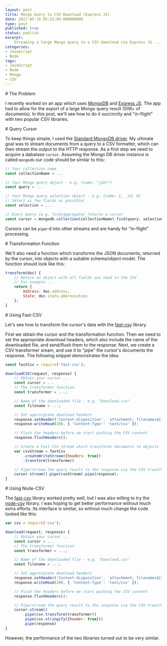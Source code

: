 ```yaml
---
layout: post
title: Mongo Query to CSV Download (Express JS) 
date: 2017-05-10 05:22:09.000000000
type: post
published: true
status: publish
excerpt: 
    Streaming a large Mongo query to a CSV download via Express JS ...
categories:
- JavaScript
- Node
tags:
- JavaScript
- Node
- Mongo
- CSV
---
```



<div id='introduction'/>
# The Problem

I recently worked on an app which uses [MongoDB](https://www.mongodb.com/) and
[Express JS](https://expressjs.com/). 
The app had to allow for the
export of a large Mongo query result (50K+ of documents). In this post, we'll
see how to do it succinctly and "in-flight" with two popular CSV libraries.


<div id='query-cursor'/>
# Query Cursor

To keep things simple, I used the 
[Standard MongoDB driver](https://mongodb.github.io/node-mongodb-native/). 
My ultimate goal was to stream documents from a query to a CSV formatter,
which can then stream the output to the HTTP response.
As a first step we need to acquire a dabatase `cursor`. Assuming the Mongo DB driver
instance is called `mongodb` our code should be similar to this:

```javascript
// Your collection name
const collectionName = ...

// Your Mongo query object - e.g. {name: "john"}
const query = ... 

// Your Mongo query selection object - e.g. {name: 1, _id: 0}
// Select as few fields as possible!
const selection = ...

// Every query (e.g. find/aggregate) returns a cursor
const cursor = mongodb.collection(collectionName).find(query, selection)
```

Cursors can be `pipe`-d into other streams and are handy for "in-flight" processing.

<div id='transformation-function'/>
# Transformation Function

We'll also need a function which transforms the JSON documents, returned by the cursor,
into objects with a suitable schema/object model. The function should look like this:

```javascript
transform(doc) {
    // Return an object with all fields you need in the CSV
    // For example ...
    return {
        Address: doc.address,
        State: doc.state.abbreviation
    };
}
```

<div id='fast-csv'/>
# Using Fast-CSV 

Let's see how to transform the cursor's data with the [fast-csv](https://github.com/C2FO/fast-csv) library.

First we obtain the cursor and the transformation function. Then we need to set the appropriate 
download headers, which also include the name of the downloaded file, and send/flush them
to the response. Next, we create a CSV transformer sream, and use it to "pipe" the cursor's documents 
the response. The following snippet demonstrates the idea:

```javascript
const fastCsv = require('fast-csv');

downloadCSV(request, response) {
    // Obtain your cursor ...
    const cursor = ...
    // The transformer function
    const transformer = ...;

    // Name of the downloaded file - e.g. "Download.csv"
    const filename = ...;

    // Set approrpiate download headers
    response.setHeader('Content-disposition', `attachment; filename=${filename}`);
    response.writeHead(200, { 'Content-Type': 'text/csv' });

    // Flush the headers before we start pushing the CSV content
    response.flushHeaders();

    // Create a Fast CSV stream which transforms documents to objects
    var csvStream = fastCsv
        .createWriteStream({headers: true})
        .transform(transformer)

    // Pipe/stream the query result to the response via the CSV transformer stream 
    cursor.stream().pipe(csvStream).pipe(response);
}
```

<div id='csv'/>
# Using Node-CSV 

The [fast-csv](https://github.com/C2FO/fast-csv) library worked pretty well, but I was
also willing to try the [node-csv](https://github.com/wdavidw/node-csv) library. 
I was hoping to get better performance without much extra efforts. Its interface is similar, so
without much change the code looked like this:

```javascript
var csv = require('csv');

download(request, response) {
    // Obtain your cursor ...
    const cursor = ...
    // The transformer function
    const transformer = ...;

    // Name of the downloaded file - e.g. "Download.csv"
    const filename = ...;

    // Set approrpiate download headers
    response.setHeader('Content-disposition', `attachment; filename=${filename}`);
    response.writeHead(200, { 'Content-Type': 'text/csv' });

    // Flush the headers before we start pushing the CSV content
    response.flushHeaders();

    // Pipe/stream the query result to the response via the CSV transformer stream 
    cursor.stream()
        .pipe(csv.transform(transformer))
        .pipe(csv.stringify({header: true}))
        .pipe(response)
}
```

However, the performance of the two libraries turned out to be very similar.
